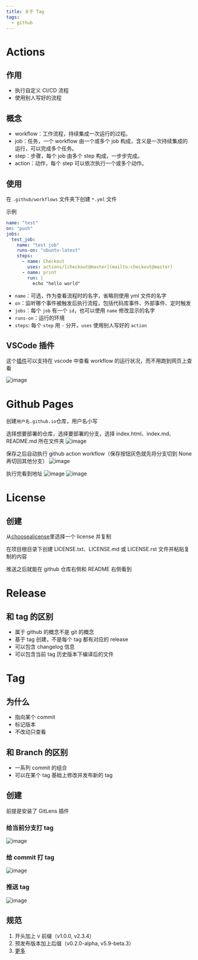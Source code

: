 ```yaml
---
title: 关于 Tag
tags:
  - github
---
```

# Actions
## 作用

- 执行自定义 CI/CD 流程
- 使用别人写好的流程 

## 概念

- workflow：工作流程，持续集成一次运行的过程。
- job：任务，一个 workflow 由一个或多个 job 构成，含义是一次持续集成的运行，可以完成多个任务。
- step：步骤，每个 job 由多个 step 构成，一步步完成。
- action：动作，每个 step 可以依次执行一个或多个动作。

## 使用

在 `.github/workflows` 文件夹下创建 `*.yml` 文件

示例
```yml
name: "test"
on: "push"
jobs:
  test_job:
    name: "test job"
    runs-on: "ubuntu-latest"
    steps:
      - name: Checkout
        uses: actions/[checkout@master](mailto:checkout@master)
      - name: print
        run: |
          echo "hello world"
```

- `name`：可选，作为查看流程时的名字，省略则使用 yml 文件的名字
- `on`：监听哪个事件被触发后执行流程，包括代码库事件、外部事件、定时触发
- `jobs`：每个 `job` 有一个 `id`，也可以使用 `name` 修改显示的名字
- `runs-on`：运行的环境
- `steps`: 每个 `step` 用 `-` 分开，`uses` 使用别人写好的 `action`

## VSCode 插件

这个[插件](https://marketplace.visualstudio.com/items?itemName=GitHub.vscode-github-actions)可以支持在 vscode 中查看 workflow 的运行状况，而不用跑到网页上查看

![image](https://github.com/ReinerLau/github-guide/assets/103234074/862bbab5-6f12-4d7a-a26c-9c935d1adb75)

# Github Pages

创建`用户名.github.io`仓库，用户名小写

选择想要部署的仓库，选择要部署的分支，选择 index.html、index.md、README.md 所在文件夹
![image](https://github.com/ReinerLau/github-guide/assets/103234074/979c771c-e0a4-410b-bc87-bfa64c28fa89)

保存之后自动执行 github action workflow（保存按钮灰色就先将分支切到 None 再切回其他分支）
![image](https://github.com/ReinerLau/github-guide/assets/103234074/5eafb328-fbd8-43bd-a9b6-eedd03e35dc4)

执行完看到地址
![image](https://github.com/ReinerLau/github-guide/assets/103234074/8d82104c-3c4f-425f-8db7-26406254469f)
![image](https://github.com/ReinerLau/github-guide/assets/103234074/da3a0690-f11c-4125-a3e1-57fc1ba2b398)

# License

## 创建

从[choosealicense](https://choosealicense.com/)里选择一个 license 并复制

在项目根目录下创建 LICENSE.txt、LICENSE.md 或 LICENSE.rst 文件并粘贴复制的内容

推送之后就能在 github 仓库右侧和 README 右侧看到

# Release

## 和 tag 的区别

- 属于 github 的概念不是 git 的概念
- 基于 tag 创建，不是每个 tag 都有对应的 release
- 可以包含 changelog 信息
- 可以包含当前 tag 历史版本下编译后的文件
# Tag

## 为什么

- 指向某个 commit
- 标记版本
- 不改动只查看

##  和 Branch 的区别

- 一系列 commit 的组合
- 可以在某个 tag 基础上修改并发布新的 tag

## 创建

前提是安装了 GitLens 插件

### 给当前分支打 tag

![image](https://github.com/ReinerLau/github-features-demo/assets/103234074/74293c2b-1f5b-4396-976d-6802279a46b4)

### 给 commit 打 tag

![image](https://github.com/ReinerLau/github-features-demo/assets/103234074/50f33a8c-22c7-456c-b607-7b113ef209ea)

### 推送 tag

![image](https://github.com/ReinerLau/github-features-demo/assets/103234074/282f48a1-b742-416e-86f0-c6adcb5dff5a)

## 规范

1. 开头加上 v 前缀（v1.0.0, v2.3.4）
2. 预发布版本加上后缀（v0.2.0-alpha, v5.9-beta.3）
3. [更多](https://semver.org/)


